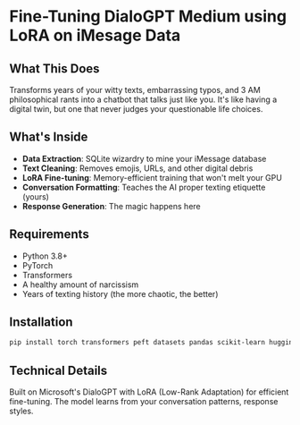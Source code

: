 # Fine-Tuning DialoGPT Medium using LoRA on iMesage Data

## What This Does

Transforms years of your witty texts, embarrassing typos, and 3 AM philosophical rants into a chatbot that talks just like you. It's like having a digital twin, but one that never judges your questionable life choices.

## What's Inside

- **Data Extraction**: SQLite wizardry to mine your iMessage database
- **Text Cleaning**: Removes emojis, URLs, and other digital debris
- **LoRA Fine-tuning**: Memory-efficient training that won't melt your GPU
- **Conversation Formatting**: Teaches the AI proper texting etiquette (yours)
- **Response Generation**: The magic happens here

## Requirements

- Python 3.8+
- PyTorch
- Transformers
- A healthy amount of narcissism
- Years of texting history (the more chaotic, the better)

## Installation

```bash
pip install torch transformers peft datasets pandas scikit-learn huggingface-hub
```

## Technical Details

Built on Microsoft's DialoGPT with LoRA (Low-Rank Adaptation) for efficient fine-tuning. The model learns from your conversation patterns, response styles.
